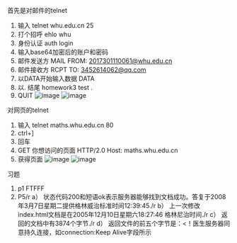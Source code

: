 首先是对邮件的telnet
1. 输入 telnet whu.edu.cn 25
2. 打个招呼 ehlo whu
3. 身份认证 auth login
4. 输入base64加密后的账户和密码
5. 邮件发送方 MAIL FROM: <2017301110061@whu.edu.cn>
6. 邮件接收方 RCPT TO: <3452614062@qq.com>
7. 以DATA开始输入数据 DATA
8. 以. 结尾 homework3 test .
9. QUIT
![image](https://github.com/20192021855-DCAN/HOMEWORK-3/blob/master/2017301110061/telnet邮箱.png)
![image](https://github.com/20192021855-DCAN/HOMEWORK-3/blob/master/2017301110061/telnet邮箱2.png)

对网页的telnet
1. 输入 telnet maths.whu.edu.cn 80
2. ctrl+]
3. 回车
4. GET 你想访问的页面 HTTP/2.0
Host: maths.whu.edu.cn
5. 获得页面
![image](https://github.com/20192021855-DCAN/HOMEWORK-3/blob/master/2017301110061/telnet网页.png)
![image](https://github.com/20192021855-DCAN/HOMEWORK-3/blob/master/2017301110061/telnet网页2.png)

习题
1. p1
FTFFF 
2. P5/r
a） 状态代码200和短语ok表示服务器能够找到文档成功。答复于2008年3月7日星期二提供格林威治标准时间12:39:45./r
b） 上一次修改index.html文档是在2005年12月10日星期六18:27:46 格林尼治时间./r
c） 返回的文档中有3874个字节./r
d） 返回文件的前五个字节是：<！医生服务器同意持久连接，如connection:Keep Alive字段所示
